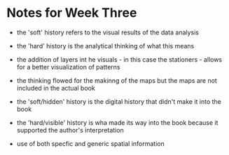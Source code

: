 # Notes for Week Three

- the 'soft' history refers to the visual results of the data analysis

- the 'hard' history is the analytical thinking of what this means

- the addition of layers int he visuals - in this case the stationers - allows for a better visualization of patterns

- the thinking flowed for the makinng of the maps but the maps are not included in the actual book

- the 'soft/hidden' history is the digital history that didn't make it into the book

- the 'hard/visible' history is wha made its way into the book because it supported the author's interpretation

- use of both specfic and generic spatial information
